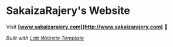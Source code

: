 
# SakaizaRajery's Website

Visit **[www.sakaizarajery.com](http://www.sakaizarajery.com)** 🚀

_Built with [Lab Website Template](https://greene-lab.gitbook.io/lab-website-template-docs)_
